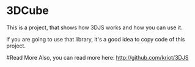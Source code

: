 3DCube
======

This is a project, that shows how 3DJS works and how you can use it. 

If you are going to use that library, it's a good idea to copy code of this project.

#Read More
Also, you can read more here: http://github.com/kriot/3DJS
